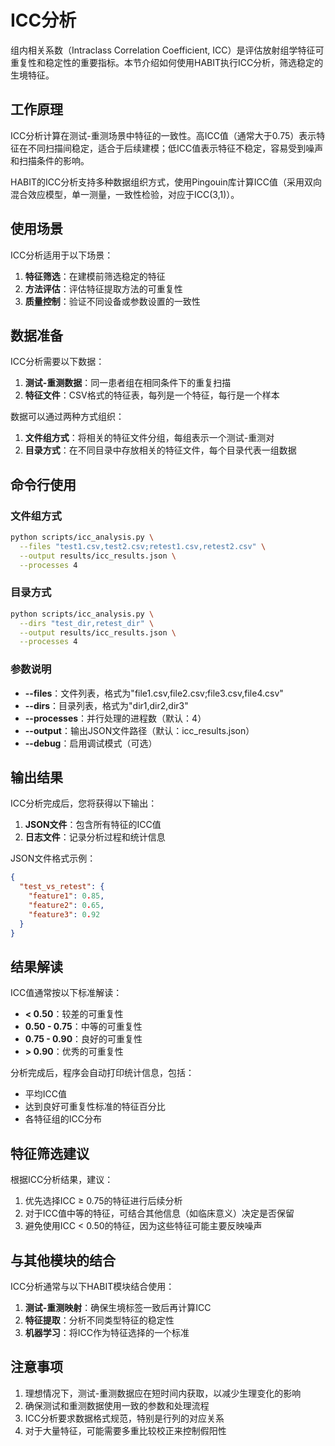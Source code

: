# ICC分析

组内相关系数（Intraclass Correlation Coefficient, ICC）是评估放射组学特征可重复性和稳定性的重要指标。本节介绍如何使用HABIT执行ICC分析，筛选稳定的生境特征。

## 工作原理

ICC分析计算在测试-重测场景中特征的一致性。高ICC值（通常大于0.75）表示特征在不同扫描间稳定，适合于后续建模；低ICC值表示特征不稳定，容易受到噪声和扫描条件的影响。

HABIT的ICC分析支持多种数据组织方式，使用Pingouin库计算ICC值（采用双向混合效应模型，单一测量，一致性检验，对应于ICC(3,1)）。

## 使用场景

ICC分析适用于以下场景：

1. **特征筛选**：在建模前筛选稳定的特征
2. **方法评估**：评估特征提取方法的可重复性
3. **质量控制**：验证不同设备或参数设置的一致性

## 数据准备

ICC分析需要以下数据：

1. **测试-重测数据**：同一患者组在相同条件下的重复扫描
2. **特征文件**：CSV格式的特征表，每列是一个特征，每行是一个样本

数据可以通过两种方式组织：

1. **文件组方式**：将相关的特征文件分组，每组表示一个测试-重测对
2. **目录方式**：在不同目录中存放相关的特征文件，每个目录代表一组数据

## 命令行使用

### 文件组方式

```bash
python scripts/icc_analysis.py \
  --files "test1.csv,test2.csv;retest1.csv,retest2.csv" \
  --output results/icc_results.json \
  --processes 4
```

### 目录方式

```bash
python scripts/icc_analysis.py \
  --dirs "test_dir,retest_dir" \
  --output results/icc_results.json \
  --processes 4
```

### 参数说明

- **--files**：文件列表，格式为"file1.csv,file2.csv;file3.csv,file4.csv"
- **--dirs**：目录列表，格式为"dir1,dir2,dir3"
- **--processes**：并行处理的进程数（默认：4）
- **--output**：输出JSON文件路径（默认：icc_results.json）
- **--debug**：启用调试模式（可选）

## 输出结果

ICC分析完成后，您将获得以下输出：

1. **JSON文件**：包含所有特征的ICC值
2. **日志文件**：记录分析过程和统计信息

JSON文件格式示例：

```json
{
  "test_vs_retest": {
    "feature1": 0.85,
    "feature2": 0.65,
    "feature3": 0.92
  }
}
```

## 结果解读

ICC值通常按以下标准解读：

- **< 0.50**：较差的可重复性
- **0.50 - 0.75**：中等的可重复性
- **0.75 - 0.90**：良好的可重复性
- **> 0.90**：优秀的可重复性

分析完成后，程序会自动打印统计信息，包括：

- 平均ICC值
- 达到良好可重复性标准的特征百分比
- 各特征组的ICC分布

## 特征筛选建议

根据ICC分析结果，建议：

1. 优先选择ICC ≥ 0.75的特征进行后续分析
2. 对于ICC值中等的特征，可结合其他信息（如临床意义）决定是否保留
3. 避免使用ICC < 0.50的特征，因为这些特征可能主要反映噪声

## 与其他模块的结合

ICC分析通常与以下HABIT模块结合使用：

1. **测试-重测映射**：确保生境标签一致后再计算ICC
2. **特征提取**：分析不同类型特征的稳定性
3. **机器学习**：将ICC作为特征选择的一个标准

## 注意事项

1. 理想情况下，测试-重测数据应在短时间内获取，以减少生理变化的影响
2. 确保测试和重测数据使用一致的参数和处理流程
3. ICC分析要求数据格式规范，特别是行列的对应关系
4. 对于大量特征，可能需要多重比较校正来控制假阳性 